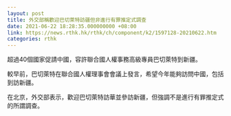 ```yaml
---
layout: post
title: 外交部稱歡迎巴切萊特訪疆但非進行有罪推定式調查
date: 2021-06-22 18:28:35.000000000 +08:00
link: https://news.rthk.hk/rthk/ch/component/k2/1597128-20210622.htm
categories: rthk
---
```


超過40個國家促請中國，容許聯合國人權事務高級專員巴切萊特到新疆。

較早前，巴切萊特在聯合國人權理事會會議上發言，希望今年能夠訪問中國，包括到訪新疆。

在北京，外交部表示，歡迎巴切萊特訪華並參訪新疆，但強調不是進行有罪推定式的所謂調查。
